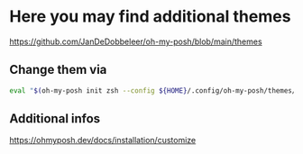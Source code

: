 # Here you may find additional themes
https://github.com/JanDeDobbeleer/oh-my-posh/blob/main/themes
## Change them via
```sh
eval "$(oh-my-posh init zsh --config ${HOME}/.config/oh-my-posh/themes/default.omp.json)"
```
## Additional infos
https://ohmyposh.dev/docs/installation/customize
